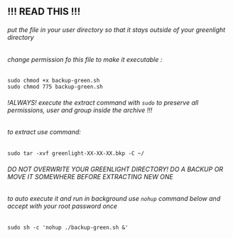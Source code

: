 ## !!! READ THIS !!!

###### put the file in your user directory so that it stays outside of your greenlight directory 
###### change permission fo this file to make it executable : 
```
sudo chmod +x backup-green.sh 
sudo chmod 775 backup-green.sh 
```

###### !ALWAYS! execute the extract command with `sudo` to preserve all permissions, user and group inside the archive !!! 
###### to extract use command: 
```
sudo tar -xvf greenlight-XX-XX-XX.bkp -C ~/ 
``` 

###### DO NOT OVERWRITE YOUR GREENLIGHT DIRECTORY! DO A BACKUP OR MOVE IT SOMEWHERE BEFORE EXTRACTING NEW ONE 
###### to auto execute it and run in background use `nohup` command below and accept with your root password once 
```
sudo sh -c 'nohup ./backup-green.sh &' 
``` 

